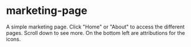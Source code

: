 # marketing-page

A simple marketing page. Click "Home" or "About" to access the different pages. Scroll down to see more. On the bottom left are attributions for the icons.

